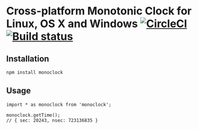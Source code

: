 # Cross-platform Monotonic Clock for Linux, OS X and Windows [![CircleCI](https://circleci.com/gh/srijs/node-monoclock.svg?style=svg)](https://circleci.com/gh/srijs/node-monoclock) [![Build status](https://ci.appveyor.com/api/projects/status/dapkmqm7u1b11vgl/branch/master?svg=true)](https://ci.appveyor.com/project/srijs/node-monoclock/branch/master)

## Installation

```
npm install monoclock
```

## Usage

```
import * as monoclock from 'monoclock';

monoclock.getTime();
// { sec: 20243, nsec: 723136835 }
```
